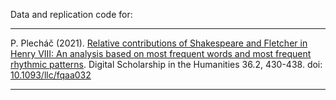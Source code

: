 Data and replication code for:

----

P. Plecháč (2021). [Relative contributions of Shakespeare and Fletcher in Henry VIII: An analysis based on most frequent words and most frequent rhythmic patterns](https://academic.oup.com/dsh/article-abstract/36/2/430/5862919). Digital Scholarship in the Humanities 36.2, 430-438. doi: [10.1093/llc/fqaa032](https://doi.org/10.1093/llc/fqaa032)

----
